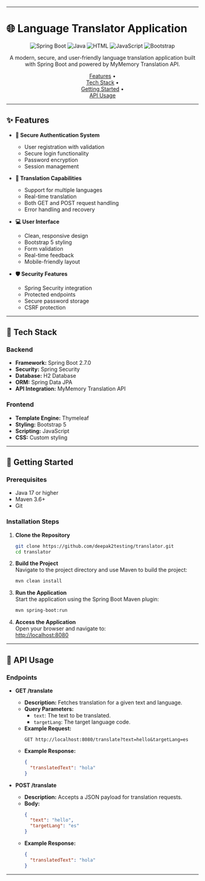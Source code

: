 

---

# 🌐 Language Translator Application



<div align="center">

![Spring Boot](https://img.shields.io/badge/Spring_Boot-2.7.0-green.svg)
![Java](https://img.shields.io/badge/Java-17-orange.svg)
![HTML](https://img.shields.io/badge/HTML-56.1%25-red.svg)
![JavaScript](https://img.shields.io/badge/JavaScript-22.2%25-yellow.svg)
![Bootstrap](https://img.shields.io/badge/Bootstrap-5.0-purple.svg)

A modern, secure, and user-friendly language translation application built with Spring Boot and powered by MyMemory Translation API.

[Features](#-features) •  
[Tech Stack](#-tech-stack) •  
[Getting Started](#-getting-started) •  
[API Usage](#-api-usage)

</div>

---

## ✨ Features

- **🔐 Secure Authentication System**
  - User registration with validation
  - Secure login functionality
  - Password encryption
  - Session management

- **🔄 Translation Capabilities**
  - Support for multiple languages
  - Real-time translation
  - Both GET and POST request handling
  - Error handling and recovery

- **💻 User Interface**
  - Clean, responsive design
  - Bootstrap 5 styling
  - Form validation
  - Real-time feedback
  - Mobile-friendly layout

- **🛡️ Security Features**
  - Spring Security integration
  - Protected endpoints
  - Secure password storage
  - CSRF protection

---

## 🔧 Tech Stack

### Backend
- **Framework:** Spring Boot 2.7.0  
- **Security:** Spring Security  
- **Database:** H2 Database  
- **ORM:** Spring Data JPA  
- **API Integration:** MyMemory Translation API  

### Frontend
- **Template Engine:** Thymeleaf  
- **Styling:** Bootstrap 5  
- **Scripting:** JavaScript  
- **CSS:** Custom styling  

---

## 🚀 Getting Started

### Prerequisites
- Java 17 or higher  
- Maven 3.6+  
- Git  

### Installation Steps

1. **Clone the Repository**  
   ```bash
   git clone https://github.com/deepak2testing/translator.git
   cd translator
   ```

2. **Build the Project**  
   Navigate to the project directory and use Maven to build the project:  
   ```bash
   mvn clean install
   ```

3. **Run the Application**  
   Start the application using the Spring Boot Maven plugin:  
   ```bash
   mvn spring-boot:run
   ```

4. **Access the Application**  
   Open your browser and navigate to:  
   [http://localhost:8080](http://localhost:8080)

---

## 📖 API Usage

### Endpoints

- **GET /translate**  
  - **Description:** Fetches translation for a given text and language.  
  - **Query Parameters:**  
    - `text`: The text to be translated.  
    - `targetLang`: The target language code.  
  - **Example Request:**  
    ```http
    GET http://localhost:8080/translate?text=hello&targetLang=es
    ```
  - **Example Response:**  
    ```json
    {
      "translatedText": "hola"
    }
    ```

- **POST /translate**  
  - **Description:** Accepts a JSON payload for translation requests.  
  - **Body:**  
    ```json
    {
      "text": "hello",
      "targetLang": "es"
    }
    ```
  - **Example Response:**  
    ```json
    {
      "translatedText": "hola"
    }
    ```

---

